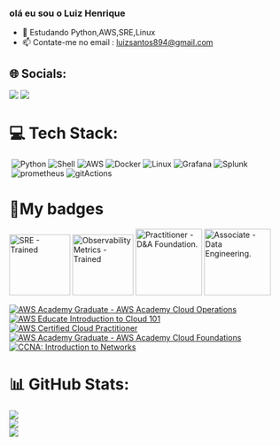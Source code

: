 ### olá eu sou o Luiz Henrique 

- 🌱 Estudando Python,AWS,SRE,Linux
- 📫 Contate-me no email : luizsantos894@gmail.com

## 🌐 Socials:
  <div> 
   <a target="_blank" href="https://www.linkedin.com/in/luiz-henrique-1759181a0/" ><img src="https://img.shields.io/badge/-LinkedIn-%230077B5?style=for-the-badge&logo=linkedin&logoColor=white"   target="_blank"></a> 
    <a target="_blank" href="https://luiz-h3nrique.github.io/" ><img src="https://img.shields.io/badge/website-000000?style=for-the-badge&logo=About.me&logoColor=white"></a> 

# 💻 Tech Stack:
  ![]() ![Python](https://img.shields.io/badge/Python-14354C?style=for-the-badge&logo=python&logoColor=white) ![Shell](https://img.shields.io/badge/Shell_Script-121011?style=for-the-badge&logo=gnu-bash&logoColor=white) ![AWS](https://img.shields.io/badge/Amazon_AWS-232F3E?style=for-the-badge&logo=amazon-aws&logoColor=white) ![Docker](https://img.shields.io/badge/Docker-2496ED?style=for-the-badge&logo=docker&logoColor=white)  ![Linux](https://img.shields.io/badge/Linux-E34F26?style=for-the-badge&logo=linux&logoColor=black) ![Grafana](https://img.shields.io/badge/Grafana-F2F4F9?style=for-the-badge&logo=grafana&logoColor=orange&labelColor=F2F4F9) ![Splunk](https://img.shields.io/badge/Splunk-000000?style=for-the-badge&logo=Splunk&logoColor=white)<br>
  ![]() ![prometheus](https://img.shields.io/badge/Prometheus-E6522C?style=for-the-badge&logo=Prometheus&logoColor=white) ![gitActions](https://img.shields.io/badge/GitHub_Actions-2088FF?style=for-the-badge&logo=github-actions&logoColor=white) 

#  🏅My badges
<a target="_blank" href="http://badges.com.br/share/deff006a18f31fa17f22549ee0eefa73.php?a=3789" target="_blank"><img src="https://brasilopenbadge.com.br/badge/3789.png?nocache" alt="SRE - Trained" width="110" height="110"></a>  <a  target="_blank"  href="http://badges.com.br/share/19c86b8241dc65f90bd39f808223f989.php?a=1871" target="_blank"><img src="https://brasilopenbadge.com.br/badge/1871.png?nocache=263556854" alt="Observability Metrics - Trained" width="110" height="110"></a>
<a target="_blank"  href="http://badges.com.br/share/105700bf18e031b8a67684e81d3cbcad.php?a=3694" target="_blank"><img src="https://brasilopenbadge.com.br/badge/3694.png?nocache=431535174" alt="Practitioner - D&A Foundation." width="120" height="120"></a>
<a target="_blank"  href="http://badges.com.br/share/a05e9129099852b4bfd5f3cd92dde138.php?a=3712" target="_blank"><img src="https://www.brasilopenbadge.com.br/badge/3712.png?nocache=412731450" alt="Associate - Data Engineering." width="120" height="120"></a>

<!--START_SECTION:badges-->
[![AWS Academy Graduate - AWS Academy Cloud Operations](https://images.credly.com/size/110x110/images/fa80f3f2-0383-4d44-8c14-099e2eb3be36/image.png)](http://www.credly.com/badges/d25f1c3d-cf55-46ec-b1ee-c8d4b75801f1 "AWS Academy Graduate - AWS Academy Cloud Operations")
[![AWS Educate Introduction to Cloud 101](https://images.credly.com/size/110x110/images/8d67bbf4-128b-4141-b5f1-1bc61bbfbaa6/image.png)](http://www.credly.com/badges/da68a0d0-2dcc-4017-9f31-b0537d61a0ee "AWS Educate Introduction to Cloud 101")
[![AWS Certified Cloud Practitioner](https://images.credly.com/size/110x110/images/00634f82-b07f-4bbd-a6bb-53de397fc3a6/image.png)](http://www.credly.com/badges/0b94f83a-a502-46c4-8a66-68f44487ea80 "AWS Certified Cloud Practitioner")
[![AWS Academy Graduate - AWS Academy Cloud Foundations](https://images.credly.com/size/110x110/images/73e4a58b-a8ef-41a3-a7db-9183dd269882/image.png)](http://www.credly.com/badges/cef210a5-5939-4be7-a52e-42ad71b477c8 "AWS Academy Graduate - AWS Academy Cloud Foundations")
[![CCNA: Introduction to Networks](https://images.credly.com/size/110x110/images/70d71df5-f3dc-4380-9b9d-f22513a70417/CCNAITN__1_.png)](http://www.credly.com/badges/1e6f372e-7b53-46e7-ab21-1098e93eb195 "CCNA: Introduction to Networks")
<!--END_SECTION:badges-->

  
  # 📊 GitHub Stats:
![](https://github-readme-stats.vercel.app/api?username=Luiz-H3nrique&theme=omni&hide_border=false&include_all_commits=true&count_private=true)<br/>
![](https://github-readme-streak-stats.herokuapp.com/?user=Luiz-H3nrique&theme=omni&hide_border=false)<br/>
![](https://github-readme-stats.vercel.app/api/top-langs/?username=Luiz-H3nrique&theme=omni&hide_border=false&include_all_commits=true&count_private=true&layout=compact)




 
